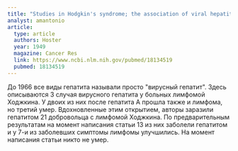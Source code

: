 ```yaml
---
title: "Studies in Hodgkin's syndrome; the association of viral hepatitis and Hodgkin's disease; a preliminary report"
analyst: amantonio
article:
  type: article
  authors: Hoster
  year: 1949
  magazine: Cancer Res
  link: https://www.ncbi.nlm.nih.gov/pubmed/18134519
  pubmed: 18134519
---
```


До 1966 все виды гепатита называли просто "вирусный гепатит".
Здесь описываются 3 случая вирусного гепатита у больных лимфомой Ходжкина. У двоих из них после гепатита А прошла также и лимфома, но третий умер.
Вдохновленные этим открытием, авторы заразили гепатитом 21 добровольца с лимфомой Ходжкина. По предварительным результатам на момент написания статьи 13 из них заболели гепатитом и у 7-и из заболевших симптомы лимфомы улучшились. На момент написания статьи никто не умер.
